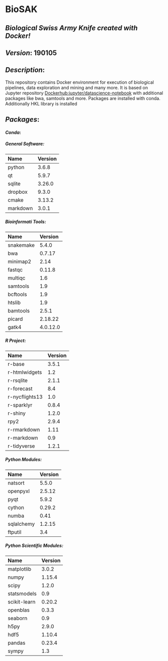 # BioSAK
## _Biological Swiss Army Knife created with Docker!_

## _Version_: 190105

## _Description_:

This repository contains Docker environment for execution of biological
    pipelines, data exploration and mining and many more. It is based on Jupyter
    repository [Dockerhub:jupyter/datascience-notebook](https://hub.docker.com/r/jupyter/datascience-notebook/)
    with additional packages like bwa, samtools and more. Packages are installed with conda.
    Additionally HKL library is installed

## _Packages_:

#### _Conda_:
##### _General Software_:
|      Name      |     Version     |
|:---------------|:----------------|
|python|3.6.8
|qt|5.9.7
|sqlite|3.26.0
|dropbox|9.3.0
|cmake|3.13.2
|markdown|3.0.1

##### _Bioinformati Tools_:
|      Name      |     Version     |
|:---------------|:----------------|
|snakemake|5.4.0
|bwa|0.7.17
|minimap2|2.14
|fastqc|0.11.8
|multiqc|1.6
|samtools|1.9
|bcftools|1.9
|htslib|1.9
|bamtools|2.5.1
|picard|2.18.22
|gatk4|4.0.12.0

##### _R Project_:
|      Name      |     Version     |
|:---------------|:----------------|
|r-base|3.5.1
|r-htmlwidgets|1.2
|r-rsqlite|2.1.1
|r-forecast|8.4
|r-nycflights13|1.0
|r-sparklyr|0.8.4
|r-shiny|1.2.0
|rpy2|2.9.4
|r-rmarkdown|1.11
|r-markdown|0.9
|r-tidyverse|1.2.1

##### _Python Modules_:
|      Name      |     Version     |
|:---------------|:----------------|
|natsort|5.5.0
|openpyxl|2.5.12
|pyqt|5.9.2
|cython|0.29.2
|numba|0.41
|sqlalchemy|1.2.15
|ftputil|3.4

##### _Python Scientific Modules_:
|      Name      |     Version     |
|:---------------|:----------------|
|matplotlib|3.0.2
|numpy|1.15.4
|scipy|1.2.0
|statsmodels|0.9
|scikit-learn|0.20.2
|openblas|0.3.3
|seaborn|0.9
|h5py|2.9.0
|hdf5|1.10.4
|pandas|0.23.4
|sympy|1.3
